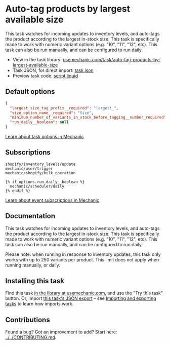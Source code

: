 # Auto-tag products by largest available size

This task watches for incoming updates to inventory levels, and auto-tags the product according to the largest in-stock size. This task is specifically made to work with numeric variant options (e.g. "10", "11", "12", etc). This task can also be run manually, and can be configured to run daily.

* View in the task library: [usemechanic.com/task/auto-tag-products-by-largest-available-size](https://usemechanic.com/task/auto-tag-products-by-largest-available-size)
* Task JSON, for direct import: [task.json](../../tasks/auto-tag-products-by-largest-available-size.json)
* Preview task code: [script.liquid](./script.liquid)

## Default options

```json
{
  "largest_size_tag_prefix__required": "largest_",
  "size_option_name__required": "Size",
  "minimum_number_of_variants_in_stock_before_tagging__number_required": 2,
  "run_daily__boolean": null
}
```

[Learn about task options in Mechanic](https://docs.usemechanic.com/article/471-task-options)

## Subscriptions

```liquid
shopify/inventory_levels/update
mechanic/user/trigger
mechanic/shopify/bulk_operation

{% if options.run_daily__boolean %}
  mechanic/scheduler/daily
{% endif %}
```

[Learn about event subscriptions in Mechanic](https://docs.usemechanic.com/article/408-subscriptions)

## Documentation

This task watches for incoming updates to inventory levels, and auto-tags the product according to the largest in-stock size. This task is specifically made to work with numeric variant options (e.g. "10", "11", "12", etc). This task can also be run manually, and can be configured to run daily.

Please note: when running in response to inventory updates, this task only works with up to 250 variants per product. This limit does not apply when running manually, or daily.

## Installing this task

Find this task [in the library at usemechanic.com](https://usemechanic.com/task/auto-tag-products-by-largest-available-size), and use the "Try this task" button. Or, import [this task's JSON export](../../tasks/auto-tag-products-by-largest-available-size.json) – see [Importing and exporting tasks](https://docs.usemechanic.com/article/505-importing-and-exporting-tasks) to learn how imports work.

## Contributions

Found a bug? Got an improvement to add? Start here: [../../CONTRIBUTING.md](../../CONTRIBUTING.md).
